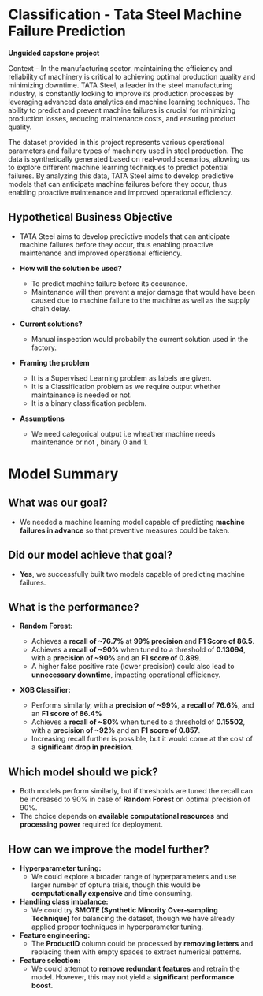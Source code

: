 # **Classification - Tata Steel Machine Failure Prediction**
**Unguided capstone project**

Context - In the manufacturing sector, maintaining the efficiency and reliability of machinery is critical to achieving optimal production quality and minimizing downtime. TATA Steel, a leader in the steel manufacturing industry, is constantly looking to improve its production processes by leveraging advanced data analytics and machine learning techniques. The ability to predict and prevent machine failures is crucial for minimizing production losses, reducing maintenance costs, and ensuring product quality.

The dataset provided in this project represents various operational parameters and failure types of machinery used in steel production. The data is synthetically generated based on real-world scenarios, allowing us to explore different machine learning techniques to predict potential failures. By analyzing this data, TATA Steel aims to develop predictive models that can anticipate machine failures before they occur, thus enabling proactive maintenance and improved operational efficiency.

## **Hypothetical Business Objective**

 - TATA Steel aims to develop predictive models that can anticipate machine failures before they occur, thus enabling proactive maintenance and improved operational efficiency.

 - **How will the solution be used?**
     - To predict machine failure before its occurance.
     - Maintenance will then prevent a major damage that would have been caused due to machine failure to the machine as well as the supply chain delay.

 - **Current solutions?**
     - Manual inspection would probabily the current solution used in the factory.
   
 - **Framing the problem**
    - It is a Supervised Learning problem as labels are given.
    - It is a Classification problem as we require output whether maintainance is needed or not.
    - It is a binary classification problem.
 - **Assumptions**
    - We need categorical output i.e wheather machine needs maintenance or not , binary 0 and 1.

# **Model Summary**  

## **What was our goal?**  
- We needed a machine learning model capable of predicting **machine failures in advance** so that preventive measures could be taken.  

## **Did our model achieve that goal?**  
- **Yes**, we successfully built two models capable of predicting machine failures.  

## **What is the performance?**  
- **Random Forest:**

  - Achieves a **recall of ~76.7%** at **99% precision** and **F1 Score of 86.5**.
  - Achieves a **recall of ~90%** when tuned to a threshold of **0.13094**, with a **precision of ~90%** and an **F1 score of 0.899**.   
  - A higher false positive rate (lower precision) could also lead to **unnecessary downtime**, impacting operational efficiency.  

- **XGB Classifier:**  
  - Performs similarly, with a **precision of ~99%**, a **recall of 76.6%**, and an **F1 score of 86.4%**
  - Achieves a **recall of ~80%** when tuned to a threshold of **0.15502**, with a **precision of ~92%** and an **F1 score of 0.857**. 
  - Increasing recall further is possible, but it would come at the cost of a **significant drop in precision**. 

## **Which model should we pick?**  
- Both models perform similarly, but if thresholds are tuned the recall can be increased to 90% in case of **Random Forest** on optimal precision of 90%.  
- The choice depends on **available computational resources** and **processing power** required for deployment.  

## **How can we improve the model further?**  
- **Hyperparameter tuning:**  
  - We could explore a broader range of hyperparameters and use larger number of optuna trials, though this would be **computationally expensive** and time consuming.  
- **Handling class imbalance:**  
  - We could try **SMOTE (Synthetic Minority Over-sampling Technique)** for balancing the dataset, though we have already applied proper techniques in hyperparameter tuning.  
- **Feature engineering:**  
  - The **ProductID** column could be processed by **removing letters** and replacing them with empty spaces to extract numerical patterns.  
- **Feature selection:**  
  - We could attempt to **remove redundant features** and retrain the model. However, this may not yield a **significant performance boost**.  

